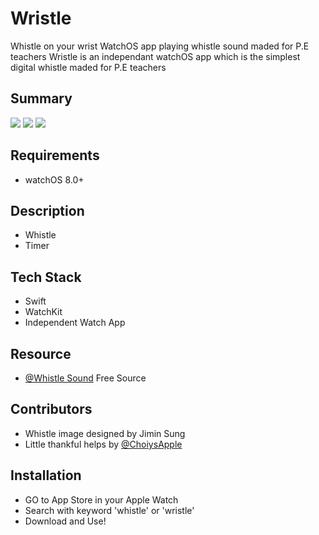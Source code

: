 # Wristle
Whistle on your wrist
WatchOS app playing whistle sound maded for P.E teachers
Wristle is an independant watchOS app which is the simplest digital whistle maded for P.E teachers

## Summary
<img src="https://user-images.githubusercontent.com/47246760/173548413-dba3022c-4ac0-4dce-8f95-efb0f9f32a0d.png">
<img src="https://user-images.githubusercontent.com/47246760/173597379-3ebf84d7-80f3-40bd-aa0e-f771e70e2545.gif">
<img src="https://user-images.githubusercontent.com/47246760/173598596-fd4cd32c-7f61-4cd0-a6b3-9b28454800bc.gif">

## Requirements
- watchOS 8.0+

## Description
- Whistle
- Timer

## Tech Stack
* Swift
* WatchKit
* Independent Watch App

## Resource
* [@Whistle Sound]() Free Source

## Contributors
* Whistle image designed by Jimin Sung
* Little thankful helps by [@ChoiysApple](https://github.com/ChoiysApple)

## Installation
- GO to App Store in your Apple Watch 
- Search with keyword 'whistle' or 'wristle'
- Download and Use!
